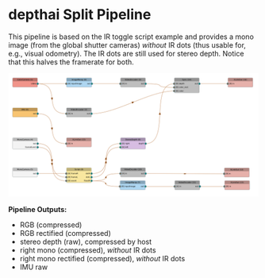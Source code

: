 # depthai Split Pipeline

This pipeline is based on the IR toggle script example and provides a mono image (from the global shutter cameras) *without* IR dots (thus usable for, e.g., visual odometry). The IR dots are still used for stereo depth.
Notice that this halves the framerate for both.

![pipeline](pipeline.png)

**Pipeline Outputs:**
* RGB (compressed)
* RGB rectified (compressed)
* stereo depth (raw), compressed by host
* right mono (compressed), *without* IR dots
* right mono rectified (compressed), *without* IR dots
* IMU raw